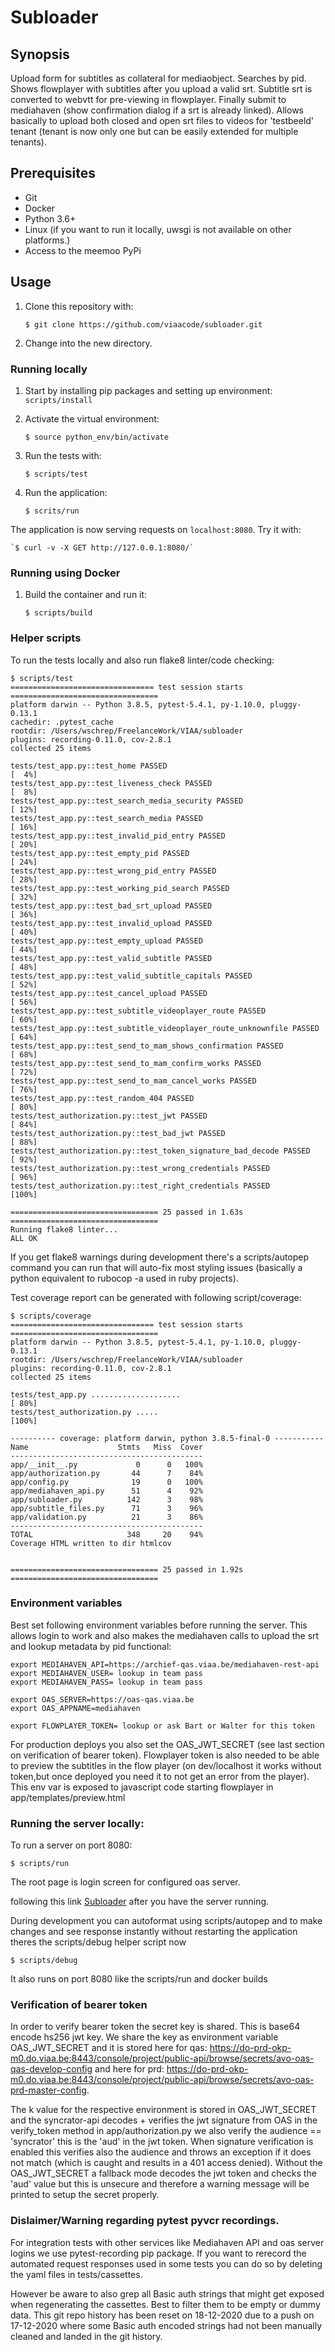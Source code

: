 # Subloader

## Synopsis
Upload form for subtitles as collateral for mediaobject. Searches
by pid. Shows flowplayer with subtitles after you upload a valid srt.
Subtitle srt is converted to webvtt for pre-viewing in flowplayer.
Finally submit to mediahaven (show confirmation dialog if a srt is already linked).
Allows basically to upload both closed and open srt files to videos for 'testbeeld' tenant
(tenant is now only one but can be easily extended for multiple tenants).

## Prerequisites

* Git
* Docker
* Python 3.6+
* Linux (if you want to run it locally, uwsgi is not available on other platforms.)
* Access to the meemoo PyPi

## Usage

1. Clone this repository with:

    `$ git clone https://github.com/viaacode/subloader.git`

2. Change into the new directory.

### Running locally

1. Start by installing pip packages and setting up environment:
    `scripts/install`

2. Activate the virtual environment:

    `$ source python_env/bin/activate`

4. Run the tests with:

    `$ scripts/test`

5. Run the application:

   `$ scrits/run`

The application is now serving requests on `localhost:8080`. Try it with:

    `$ curl -v -X GET http://127.0.0.1:8080/`

### Running using Docker

1. Build the container and run it:

   `$ scripts/build`

### Helper scripts
To run the tests locally and also run flake8 linter/code checking:
```
$ scripts/test    
================================ test session starts =================================
platform darwin -- Python 3.8.5, pytest-5.4.1, py-1.10.0, pluggy-0.13.1 
cachedir: .pytest_cache
rootdir: /Users/wschrep/FreelanceWork/VIAA/subloader
plugins: recording-0.11.0, cov-2.8.1
collected 25 items                                                                   

tests/test_app.py::test_home PASSED                                            [  4%]
tests/test_app.py::test_liveness_check PASSED                                  [  8%]
tests/test_app.py::test_search_media_security PASSED                           [ 12%]
tests/test_app.py::test_search_media PASSED                                    [ 16%]
tests/test_app.py::test_invalid_pid_entry PASSED                               [ 20%]
tests/test_app.py::test_empty_pid PASSED                                       [ 24%]
tests/test_app.py::test_wrong_pid_entry PASSED                                 [ 28%]
tests/test_app.py::test_working_pid_search PASSED                              [ 32%]
tests/test_app.py::test_bad_srt_upload PASSED                                  [ 36%]
tests/test_app.py::test_invalid_upload PASSED                                  [ 40%]
tests/test_app.py::test_empty_upload PASSED                                    [ 44%]
tests/test_app.py::test_valid_subtitle PASSED                                  [ 48%]
tests/test_app.py::test_valid_subtitle_capitals PASSED                         [ 52%]
tests/test_app.py::test_cancel_upload PASSED                                   [ 56%]
tests/test_app.py::test_subtitle_videoplayer_route PASSED                      [ 60%]
tests/test_app.py::test_subtitle_videoplayer_route_unknownfile PASSED          [ 64%]
tests/test_app.py::test_send_to_mam_shows_confirmation PASSED                  [ 68%]
tests/test_app.py::test_send_to_mam_confirm_works PASSED                       [ 72%]
tests/test_app.py::test_send_to_mam_cancel_works PASSED                        [ 76%]
tests/test_app.py::test_random_404 PASSED                                      [ 80%]
tests/test_authorization.py::test_jwt PASSED                                   [ 84%]
tests/test_authorization.py::test_bad_jwt PASSED                               [ 88%]
tests/test_authorization.py::test_token_signature_bad_decode PASSED            [ 92%]
tests/test_authorization.py::test_wrong_credentials PASSED                     [ 96%]
tests/test_authorization.py::test_right_credentials PASSED                     [100%]

================================= 25 passed in 1.63s =================================
Running flake8 linter...
ALL OK
```
If you get flake8 warnings during development there's a scripts/autopep command you can run
that will auto-fix most styling issues (basically a python equivalent to rubocop -a used in ruby projects).


Test coverage report can be generated with following script/coverage:

```
$ scripts/coverage
================================ test session starts =================================
platform darwin -- Python 3.8.5, pytest-5.4.1, py-1.10.0, pluggy-0.13.1
rootdir: /Users/wschrep/FreelanceWork/VIAA/subloader
plugins: recording-0.11.0, cov-2.8.1
collected 25 items                                                                   

tests/test_app.py ....................                                         [ 80%]
tests/test_authorization.py .....                                              [100%]

---------- coverage: platform darwin, python 3.8.5-final-0 -----------
Name                    Stmts   Miss  Cover
-------------------------------------------
app/__init__.py             0      0   100%
app/authorization.py       44      7    84%
app/config.py              19      0   100%
app/mediahaven_api.py      51      4    92%
app/subloader.py          142      3    98%
app/subtitle_files.py      71      3    96%
app/validation.py          21      3    86%
-------------------------------------------
TOTAL                     348     20    94%
Coverage HTML written to dir htmlcov


================================= 25 passed in 1.92s =================================
```


### Environment variables

Best set following environment variables before running the server. This
allows login to work and also makes the mediahaven calls to upload the srt and lookup
metadata by pid functional:

```
export MEDIAHAVEN_API=https://archief-qas.viaa.be/mediahaven-rest-api
export MEDIAHAVEN_USER= lookup in team pass
export MEDIAHAVEN_PASS= lookup in team pass

export OAS_SERVER=https://oas-qas.viaa.be
export OAS_APPNAME=mediahaven

export FLOWPLAYER_TOKEN= lookup or ask Bart or Walter for this token
```

For production deploys you also set the OAS_JWT_SECRET (see last section on verification of bearer token). Flowplayer token is also needed to be able to preview the subtitles in the flow player (on dev/localhost it works without token,but once deployed you need it to not get an error from the player).
This env var is exposed to javascript code starting flowplayer in app/templates/preview.html


### Running the server locally:

To run a server on port 8080:

```
$ scripts/run
```
The root page is login screen for configured oas server.

following this link <a href="http://127.0.0.1:8080/">Subloader</a> after you have the server running.


During development you can autoformat using scripts/autopep and to make changes and see response instantly without restarting the application
theres the scripts/debug helper script now
```
$ scripts/debug
```
It also runs on port 8080 like the scripts/run and docker builds



### Verification of bearer token

In order to verify bearer token the secret key is shared. This is base64 encode hs256 jwt key. We share the key as environment variable OAS_JWT_SECRET
and it is stored here for qas: https://do-prd-okp-m0.do.viaa.be:8443/console/project/public-api/browse/secrets/avo-oas-qas-develop-config
and here for prd: https://do-prd-okp-m0.do.viaa.be:8443/console/project/public-api/browse/secrets/avo-oas-prd-master-config.

The k value for the respective environment is stored in OAS_JWT_SECRET and the syncrator-api decodes + verifies the jwt signature from OAS in the verify_token method in app/authorization.py we also verify the audience == 'syncrator' this is the 'aud' in the jwt token. When signature verification is enabled this verifies also the audience and throws an exception if it does not match (which is caught and results in a 401 access denied). Without the OAS_JWT_SECRET a fallback mode decodes the jwt token and checks the 'aud' value but this is unsecure and therefore a warning message will be printed to setup the secret properly.


### Dislaimer/Warning regarding pytest pyvcr recordings.
For integration tests with other services like Mediahaven API and oas server logins we use pytest-recording pip package.
If you want to rerecord the automated request responses used in some tests you can do so by deleting the yaml files in tests/cassettes.

However be aware to also grep all Basic auth strings that might get exposed when regenerating the cassettes. Best to filter them to be empty or dummy data.
This git repo history has been reset on 18-12-2020 due to a push on 17-12-2020 where some Basic auth encoded strings had not been manually cleaned and landed in the git history.


